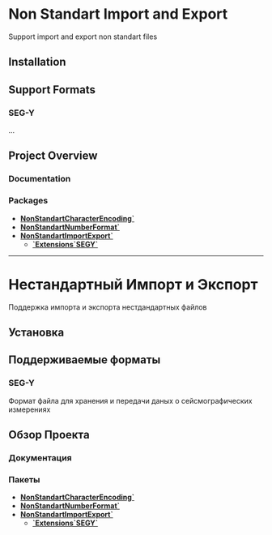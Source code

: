 # Non Standart Import and Export
Support import and export non standart files

## Installation

## Support Formats

### SEG-Y
...

## Project Overview

### Documentation

### Packages

- **[NonStandartCharacterEncoding`](./NonStandartCharacterEncoding/NonStandartCharacterEncoding.m)**
- **[NonStandartNumberFormat`](./NonStandartNumberFormat/NonStandartNumberFormat.m)**
- **[NonStandartImportExport`](./NonStandartDigitFormat/NonStandartImportExport.m)**
  - **[\`Extensions\`SEGY\`](./NonStandartImportExport/Extensions/SEGY.m)**

---

# Нестандартный Импорт и Экспорт
Поддержка импорта и экспорта нестдандартных файлов

## Установка

## Поддерживаемые форматы

### SEG-Y
Формат файла для хранения и передачи даных о сейсмографических измерениях

## Обзор Проекта

### Документация

### Пакеты

- **[NonStandartCharacterEncoding`](./NonStandartCharacterEncoding/NonStandartCharacterEncoding.m)**
- **[NonStandartNumberFormat`](./NonStandartNumberFormat/NonStandartNumberFormat.m)**
- **[NonStandartImportExport`](./NonStandartDigitFormat/NonStandartImportExport.m)**
  - **[\`Extensions\`SEGY\`](./NonStandartImportExport/Extensions/SEGY.m)**
